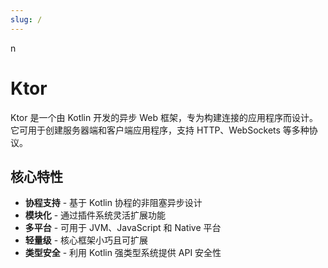 ```yaml
---
slug: /
---
```

n
# Ktor

Ktor 是一个由 Kotlin 开发的异步 Web 框架，专为构建连接的应用程序而设计。它可用于创建服务器端和客户端应用程序，支持 HTTP、WebSockets 等多种协议。

## 核心特性

- **协程支持** - 基于 Kotlin 协程的非阻塞异步设计
- **模块化** - 通过插件系统灵活扩展功能
- **多平台** - 可用于 JVM、JavaScript 和 Native 平台
- **轻量级** - 核心框架小巧且可扩展
- **类型安全** - 利用 Kotlin 强类型系统提供 API 安全性